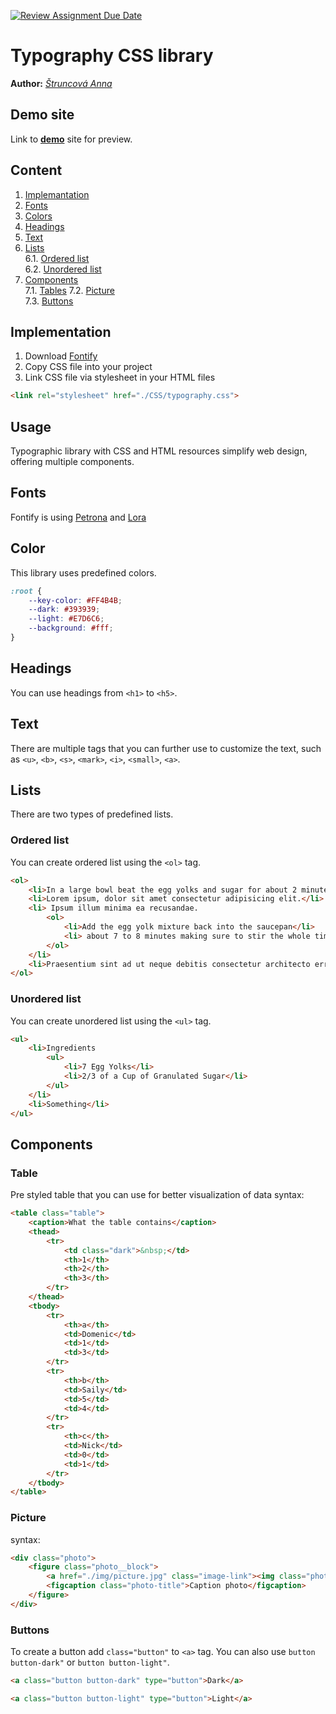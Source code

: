 [![Review Assignment Due Date](https://classroom.github.com/assets/deadline-readme-button-24ddc0f5d75046c5622901739e7c5dd533143b0c8e959d652212380cedb1ea36.svg)](https://classroom.github.com/a/zprwltzm)
# Typography CSS library
**Author:** [*Štruncová Anna*](https://github.com/annastruncova)
## Demo site
Link to **[demo](https://pslib-cz.github.io/2023-l4-web-typographic-library-annastruncova/)** site for preview.
## Content
1. [Implemantation](#Implementation)
2. [Fonts](#Fonts)
3. [Colors](#Colors)
4. [Headings](#Headings)
5. [Text](#Text)
6. [Lists](#Lists)  
       6.1. [Ordered list](#Ordered-list)  
       6.2. [Unordered list](#Unordered-list)  
7. [Components](#Components)  
       7.1. [Tables](#Tables)
       7.2. [Picture](#Picture)  
       7.3. [Buttons](#Buttons)
## Implementation
1. Download [Fontify](CSS/typography.css)
2. Copy CSS file into your project
3. Link CSS file via stylesheet in your HTML files
```html
<link rel="stylesheet" href="./CSS/typography.css">
```
## Usage
Typographic library with CSS and HTML resources simplify web design, offering multiple components.
## Fonts
Fontify is using [Petrona](https://fonts.google.com/specimen/Petrona?query=Petrona) and [Lora](https://fonts.google.com/specimen/Lora?query=Lora)
## Color
This library uses predefined colors.
```css
:root {
    --key-color: #FF4B4B;
    --dark: #393939;
    --light: #E7D6C6;
    --background: #fff;
}
```
## Headings
You can use headings from `<h1>` to `<h5>`.

## Text
 There are multiple tags that you can further use to customize the text, such as `<u>`, `<b>`, `<s>`, `<mark>`, `<i>`, `<small>`, `<a>`.
## Lists
There are two types of predefined lists.
### Ordered list
You can create ordered list using the `<ol>` tag.
```html
<ol>
    <li>In a large bowl beat the egg yolks and sugar for about 2 minutes, set aside.</li>
    <li>Lorem ipsum, dolor sit amet consectetur adipisicing elit.</li>
    <li> Ipsum illum minima ea recusandae.
        <ol>
            <li>Add the egg yolk mixture back into the saucepan</li>
            <li> about 7 to 8 minutes making sure to stir the whole time.</li>
        </ol>
    </li>
    <li>Praesentium sint ad ut neque debitis consectetur architecto error molestiae porro ipsam?</li>
</ol>
```
### Unordered list
You can create unordered list using the `<ul>` tag.
```html
<ul>
    <li>Ingredients
        <ul>
            <li>7 Egg Yolks</li>
            <li>2/3 of a Cup of Granulated Sugar</li>
        </ul>
    </li>
    <li>Something</li>
</ul>
```
## Components
### Table 
Pre styled table that you can use for better visualization of data
syntax:
```html
<table class="table">
    <caption>What the table contains</caption>
    <thead>
        <tr>
            <td class="dark">&nbsp;</td>
            <th>1</th>
            <th>2</th>
            <th>3</th>
        </tr>
    </thead>
    <tbody>
        <tr>
            <th>a</th>
            <td>Domenic</td>
            <td>1</td>
            <td>3</td>
        </tr>
        <tr>
            <th>b</th>
            <td>Saily</td>
            <td>5</td>
            <td>4</td>
        </tr>
        <tr>
            <th>c</th>
            <td>Nick</td>
            <td>0</td>
            <td>1</td>
        </tr>
    </tbody>
</table>
```
### Picture
syntax:
```html
<div class="photo">
    <figure class="photo__block">
        <a href="./img/picture.jpg" class="image-link"><img class="photo-image" src="./img/picture.jpg" alt="poster"></a>
        <figcaption class="photo-title">Caption photo</figcaption>
    </figure>
</div>
```
### Buttons
To create a button add `class="button"` to `<a>` tag. You can also use `button button-dark"` or `button button-light"`.
```html
<a class="button button-dark" type="button">Dark</a>
```
```html
<a class="button button-light" type="button">Light</a>
```